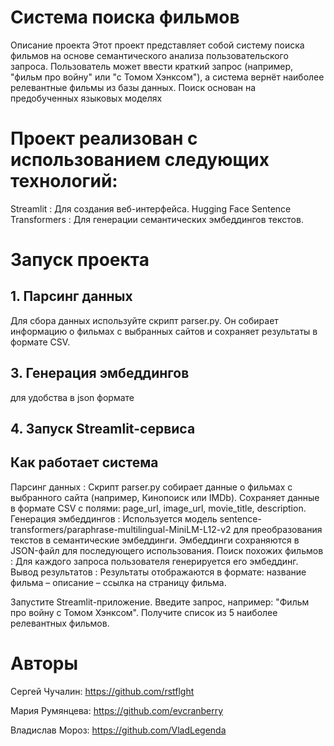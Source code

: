 # Система поиска фильмов
Описание проекта
Этот проект представляет собой систему поиска фильмов 
на основе семантического анализа пользовательского запроса.
 Пользователь может ввести краткий запрос
  (например, "фильм про войну" или "с Томом Хэнксом"),
   а система вернёт наиболее релевантные фильмы из базы данных. 
   Поиск основан на предобученных языковых моделях 

# Проект реализован с использованием следующих технологий:

Streamlit : Для создания веб-интерфейса.
Hugging Face Sentence Transformers : Для генерации семантических эмбеддингов текстов.



# Запуск проекта
## 1. Парсинг данных
Для сбора данных используйте скрипт parser.py.
 Он собирает информацию о фильмах с выбранных сайтов и сохраняет результаты в формате CSV.


## 3. Генерация эмбеддингов
для удобства в json формате

## 4. Запуск Streamlit-сервиса

## Как работает система
Парсинг данных :
Скрипт parser.py собирает данные о фильмах с выбранного сайта (например, Кинопоиск или IMDb).
Сохраняет данные в формате CSV с полями: page_url, image_url, movie_title, description.
Генерация эмбеддингов :
Используется модель sentence-transformers/paraphrase-multilingual-MiniLM-L12-v2 для преобразования текстов в семантические эмбеддинги.
Эмбеддинги сохраняются в JSON-файл для последующего использования.
Поиск похожих фильмов :
Для каждого запроса пользователя генерируется его эмбеддинг.
Вывод результатов :
Результаты отображаются в формате: название фильма – описание – ссылка на страницу фильма.


Запустите Streamlit-приложение.
Введите запрос, например: "Фильм про войну с Томом Хэнксом".
Получите список из 5 наиболее релевантных фильмов.



# Авторы 
Сергей Чучалин: https://github.com/rstflght

Мария Румянцева: https://github.com/evcranberry

Владислав Мороз: https://github.com/VladLegenda
